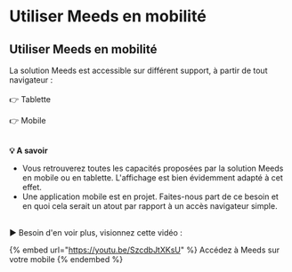 # Utiliser Meeds en mobilité

## Utiliser Meeds en mobilité

La solution Meeds est accessible sur différent support, à partir de tout navigateur :\
\
👉 Tablette

👉 Mobile

\
**💡 A savoir**

* Vous retrouverez toutes les capacités proposées par la solution Meeds en mobile ou en tablette. L'affichage est bien évidemment adapté à cet effet.
* Une application mobile est en projet. Faites-nous part de ce besoin et en quoi cela serait un atout par rapport à un accès navigateur simple.

\
▶ Besoin d'en voir plus, visionnez cette vidéo :

{% embed url="https://youtu.be/SzcdbJtXKsU" %}
Accédez à Meeds sur votre mobile
{% endembed %}
